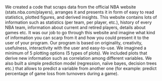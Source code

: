 We created a code that scraps data from the official NBA website (stats.nba.com/players), arranges it and presents it in form of easy to read statistics, plotted figures, and derived insights. This website contains lots of information such as statistics (per team, per player, etc.), history of every NBA team, information about current and retired players, details about games etc. It was our job to go through this website and imagine what kind of information you can scarp from it and how you could present it to the user of your program. Our program is based on originality, creativity, usefulness, interactivity with the user and easy-to-use.
We imagined a minimum of 5 plotting options (5 types of plots). We included plots that derive new information such as correlation among different variables. We also
built a simple prediction model (regression, naïve bayes, decision trees etc.) that allows to
predict a variable from another one (for example: predict percentage of game loss from
turnovers during a game).
